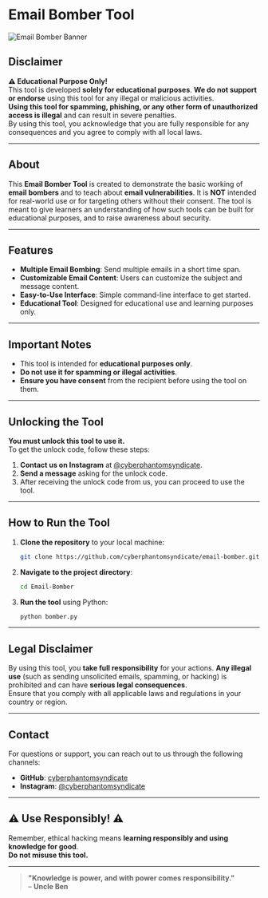 # **Email Bomber Tool**  
![Email Bomber Banner](https://images.unsplash.com/photo-1521747116042-5a810fda9664)  

## **Disclaimer**  
**⚠️ Educational Purpose Only!**  
This tool is developed **solely for educational purposes**. **We do not support or endorse** using this tool for any illegal or malicious activities.  
**Using this tool for spamming, phishing, or any other form of unauthorized access is illegal** and can result in severe penalties.  
By using this tool, you acknowledge that you are fully responsible for any consequences and you agree to comply with all local laws.

---

## **About**  
This **Email Bomber Tool** is created to demonstrate the basic working of **email bombers** and to teach about **email vulnerabilities**. It is **NOT** intended for real-world use or for targeting others without their consent. The tool is meant to give learners an understanding of how such tools can be built for educational purposes, and to raise awareness about security.

---

## **Features**  
- **Multiple Email Bombing**: Send multiple emails in a short time span.
- **Customizable Email Content**: Users can customize the subject and message content.
- **Easy-to-Use Interface**: Simple command-line interface to get started.
- **Educational Tool**: Designed for educational use and learning purposes only.

---

## **Important Notes**  
- This tool is intended for **educational purposes only**.  
- **Do not use it for spamming or illegal activities**.  
- **Ensure you have consent** from the recipient before using the tool on them.

---

## **Unlocking the Tool**  
**You must unlock this tool to use it.**  
To get the unlock code, follow these steps:

1. **Contact us on Instagram** at [@cyberphantomsyndicate](https://instagram.com/cyberphantomsyndicate).
2. **Send a message** asking for the unlock code.
3. After receiving the unlock code from us, you can proceed to use the tool.

---

## **How to Run the Tool**  
1. **Clone the repository** to your local machine:

    ```bash
    git clone https://github.com/cyberphantomsyndicate/email-bomber.git
    ```

2. **Navigate to the project directory**:

    ```bash
    cd Email-Bomber
    ```

3. **Run the tool** using Python:

    ```bash
    python bomber.py
    ```

---

## **Legal Disclaimer**  
By using this tool, you **take full responsibility** for your actions. **Any illegal use** (such as sending unsolicited emails, spamming, or hacking) is prohibited and can have **serious legal consequences**.  
Ensure that you comply with all applicable laws and regulations in your country or region.

---

## **Contact**  
For questions or support, you can reach out to us through the following channels:

- **GitHub**: [cyberphantomsyndicate](https://github.com/cyberphantomsyndicate)
- **Instagram**: [@cyberphantomsyndicate](https://instagram.com/cyberphantomsyndicate)

---

## **⚠️ Use Responsibly! ⚠️**  
Remember, ethical hacking means **learning responsibly and using knowledge for good**.  
**Do not misuse this tool.**

---

> **"Knowledge is power, and with power comes responsibility."**  
– **Uncle Ben**
